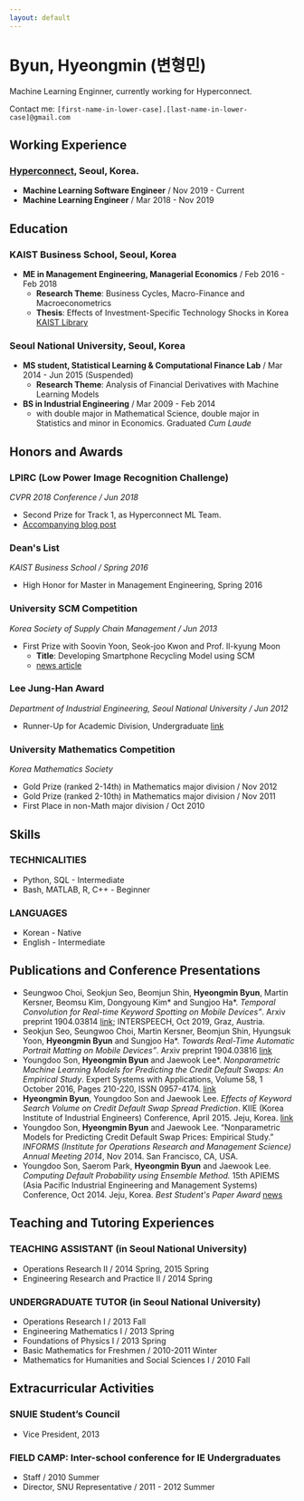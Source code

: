 ```yaml
---
layout: default
---
```


# Byun, Hyeongmin (변형민)

Machine Learning Enginner, currently working for Hyperconnect.

Contact me: `[first-name-in-lower-case].[last-name-in-lower-case]@gmail.com`

## Working Experience

### [Hyperconnect](https://hyperconnect.com/?lang=en), Seoul, Korea.
- **Machine Learning Software Engineer** / Nov 2019 - Current
- **Machine Learning Engineer** / Mar 2018 - Nov 2019

## **Education**

### KAIST Business School, Seoul, Korea
- **ME in Management Engineering, Managerial Economics** / Feb 2016 - Feb 2018
  - **Research Theme**: Business Cycles, Macro-Finance and Macroeconometrics
  - **Thesis**: Effects of Investment-Specific Technology Shocks in Korea [KAIST Library](http://library.kaist.ac.kr/search/ctlgSearch/posesn/view.do?bibctrlno=842576&se=t0&ty=B&_csrf=8dd4449c-82ec-4646-ba81-af1ef336b130)

### Seoul National University, Seoul, Korea
- **MS student, Statistical Learning & Computational Finance Lab** / Mar 2014 - Jun 2015 (Suspended)
  - **Research Theme**: Analysis of Financial Derivatives with Machine Learning Models
- **BS in Industrial Engineering** / Mar 2009 - Feb 2014
  - with double major in Mathematical Science, double major in Statistics and minor in Economics. Graduated *Cum Laude*

## **Honors and Awards**

### LPIRC (Low Power Image Recognition Challenge)
*CVPR 2018 Conference / Jun 2018*
* Second Prize for Track 1, as Hyperconnect ML Team.
* [Accompanying blog post](https://hyperconnect.github.io/2018/06/26/lpirc-2018.html)

### Dean's List
*KAIST Business School / Spring 2016*
* High Honor for Master in Management Engineering, Spring 2016

### University SCM Competition
*Korea Society of Supply Chain Management / Jun 2013*
* First Prize with Soovin Yoon, Seok-joo Kwon and Prof. Il-kyung Moon
  * **Title**: Developing Smartphone Recycling Model using SCM
  * [news article](http://eng.snu.ac.kr/node/788)

### Lee Jung-Han Award
*Department of Industrial Engineering, Seoul National University / Jun 2012*

* Runner-Up for Academic Division, Undergraduate [link](http://ie.snu.ac.kr/ko/board/14/2012%EB%85%84-%EC%A0%9C4%ED%9A%8C-%EC%88%98%EC%83%81%EC%9E%90)

### University Mathematics Competition
*Korea Mathematics Society*
* Gold Prize (ranked 2-14th) in Mathematics major division / Nov 2012
* Gold Prize (ranked 2-10th) in Mathematics major division / Nov 2011
* First Place in non-Math major division / Oct 2010

## **Skills**

### **TECHNICALITIES**
* Python, SQL - Intermediate
* Bash, MATLAB, R, C++ - Beginner

### **LANGUAGES**
* Korean - Native
* English - Intermediate

## **Publications and Conference Presentations**
- Seungwoo Choi, Seokjun Seo, Beomjun Shin, **Hyeongmin Byun**, Martin Kersner, Beomsu Kim, Dongyoung Kim* and Sungjoo Ha\*. *Temporal Convolution for Real-time Keyword Spotting on Mobile Devices”*. Arxiv preprint 1904.03814 [link](https://arxiv.org/abs/1904.03814); INTERSPEECH, Oct 2019, Graz, Austria.
- Seokjun Seo, Seungwoo Choi, Martin Kersner, Beomjun Shin, Hyungsuk Yoon, **Hyeongmin Byun** and Sungjoo Ha\*. *Towards Real-Time Automatic Portrait Matting on Mobile Devices”*. Arxiv preprint 1904.03816 [link](https://arxiv.org/abs/1904.03816)
- Youngdoo Son, **Hyeongmin Byun** and Jaewook Lee\*. *Nonparametric Machine Learning Models for Predicting the Credit Default Swaps: An Empirical Study*. Expert Systems with Applications, Volume 58, 1 October 2016, Pages 210-220, ISSN 0957-4174. [link](http://dx.doi.org/10.1016/j.eswa.2016.03.049)
- **Hyeongmin Byun**, Youngdoo Son and Jaewook Lee. *Effects of Keyword Search Volume on Credit Default Swap Spread Prediction*. KIIE (Korea Institute of Industrial Engineers) Conference, April 2015. Jeju, Korea. [link](http://riss.kr/search/detail/DetailView.do?p_mat_type=1a0202e37d52c72d&control_no=351022e8f46b6acb7ecd42904f0c5d65)
- Youngdoo Son, **Hyeongmin Byun** and Jaewook Lee. “Nonparametric Models for Predicting Credit Default Swap Prices: Empirical Study.” *INFORMS (Institute for Operations Research and Management Science) Annual Meeting 2014*, Nov 2014. San Francisco, CA, USA.
- Youngdoo Son, Saerom Park, **Hyeongmin Byun** and Jaewook Lee. *Computing Default Probability using Ensemble Method.* 15th APIEMS (Asia Pacific Industrial Engineering and Management Systems) Conference, Oct 2014. Jeju, Korea. *Best Student's Paper Award* [news](http://eng.snu.ac.kr/node/896)

## **Teaching and Tutoring Experiences**

### **TEACHING ASSISTANT** (in Seoul National University)
* Operations Research II / 2014 Spring, 2015 Spring
* Engineering Research and Practice II / 2014 Spring

### **UNDERGRADUATE TUTOR** (in Seoul National University)
* Operations Research I / 2013 Fall
* Engineering Mathematics I / 2013 Spring
* Foundations of Physics I / 2013 Spring
* Basic Mathematics for Freshmen / 2010-2011 Winter
* Mathematics for Humanities and Social Sciences I / 2010 Fall

## **Extracurricular Activities**

### SNUIE Student’s Council
* Vice President, 2013

### FIELD CAMP: Inter-school conference for IE Undergraduates
* Staff / 2010 Summer
* Director, SNU Representative / 2011 - 2012 Summer
